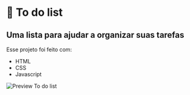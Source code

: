 # 📝 To do list
## Uma lista para ajudar a organizar suas tarefas 
Esse projeto foi feito com:
* HTML 
* CSS  
* Javascript

![Preview To do list](https://media.giphy.com/media/kdiOGn5Hb4GQeTVhcH/giphy.gif)

